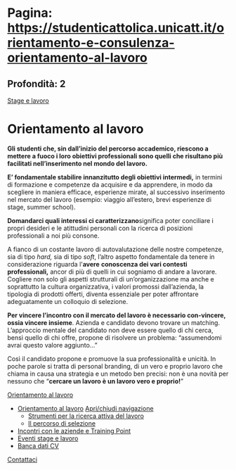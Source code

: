 # Pagina: https://studenticattolica.unicatt.it/orientamento-e-consulenza-orientamento-al-lavoro

## Profondità: 2

[Stage e lavoro](home-stage-e-lavoro)



# Orientamento al lavoro

**Gli studenti che, sin dall’inizio del percorso accademico, riescono a mettere a fuoco i loro obiettivi professionali sono quelli che risultano più facilitati nell’inserimento nel mondo del lavoro.**  
  
**E’ fondamentale stabilire innanzitutto degli obiettivi intermedi,** in termini di formazione e competenze da acquisire e da apprendere, in modo da scegliere in maniera efficace, esperienze mirate, al successivo inserimento nel mercato del lavoro (esempio: viaggio all’estero, brevi esperienze di stage, summer school).

**Domandarci quali interessi ci caratterizzano**significa poter conciliare i propri desideri e le atittudini personali con la ricerca di posizioni professionali a noi più consone.

A fianco di un costante lavoro di autovalutazione delle nostre competenze, sia di tipo *hard,* sia di tipo *soft*, l’altro aspetto fondamentale da tenere in considerazione riguarda l'**avere** **conoscenza dei vari contesti professionali,** ancor di più di quelli in cui sogniamo di andare a lavorare. Cogliere non solo gli aspetti strutturali di un’organizzazione ma anche e soprattutto la cultura organizzativa, i valori promossi dall’azienda, la tipologia di prodotti offerti, diventa essenziale per poter affrontare adeguatamente un colloquio di selezione.

**Per vincere l’incontro con il mercato del lavoro è necessario con-vincere, ossia vincere insieme**. Azienda e candidato devono trovare un matching. L’approccio mentale del candidato non deve essere quello di chi cerca, bensì quello di chi offre, propone di risolvere un problema: “assumendomi avrai questo valore aggiunto...”

Così il candidato propone e promuove la sua professionalità e unicità. In poche parole si tratta di personal branding, di un vero e proprio lavoro che chiama in causa una strategia e un metodo ben precisi: non è una novità per nessuno che “**cercare un lavoro è un lavoro vero e proprio!**”

[Orientamento al lavoro](#submenu__wrapper "Orientamento al lavoro")

* [Orientamento al lavoro](orientamento-e-consulenza-orientamento-al-lavoro "Orientamento al lavoro")
  [Apri/chiudi navigazione](#asub-4767b7b5-7e06-45a8-b83d-b3d9f3ee002e "Apri/chiudi navigazione")
  + [Strumenti per la ricerca attiva del lavoro](orientamento-al-lavoro-strumenti-per-la-ricerca-attiva-del-lavoro "Strumenti per la ricerca attiva del lavoro")
  + [Il percorso di selezione](orientamento-al-lavoro-il-percorso-di-selezione "Il percorso di selezione")
* [Incontri con le aziende e Training Point](orientamento-e-consulenza-incontri-con-le-aziende-e-di-orientamento-al-lavoro "Incontri con le aziende e Training Point")
* [Eventi stage e lavoro](https://www.unicatt.it/eventi/studenti-cattolica.html?faculties=stage-e-placement "Eventi stage e lavoro")
* [Banca dati CV](orientamento-e-consulenza-banca-dati-cv "Banca dati CV ")

[Contattaci](home-contatti "Contattaci")
